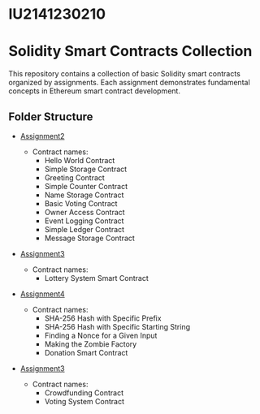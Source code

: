 # IU2141230210
# Solidity Smart Contracts Collection

This repository contains a collection of basic Solidity smart contracts organized by assignments. Each assignment demonstrates fundamental concepts in Ethereum smart contract development.

## Folder Structure


- [Assignment2](Assignment2)
  - Contract names:
    - Hello World Contract
    - Simple Storage Contract
    - Greeting Contract
    - Simple Counter Contract
    - Name Storage Contract
    - Basic Voting Contract
    - Owner Access Contract
    - Event Logging Contract
    - Simple Ledger Contract
    - Message Storage Contract

- [Assignment3](Assignment3)
  - Contract names:
    - Lottery System Smart Contract

- [Assignment4](Assignment4)
  - Contract names:
    - SHA-256 Hash with Specific Prefix
    - SHA-256 Hash with Specific Starting String
    - Finding a Nonce for a Given Input
    - Making the Zombie Factory
    - Donation Smart Contract

- [Assignment3](Assignment3)
  - Contract names:
    - Crowdfunding Contract
    - Voting System Contract
